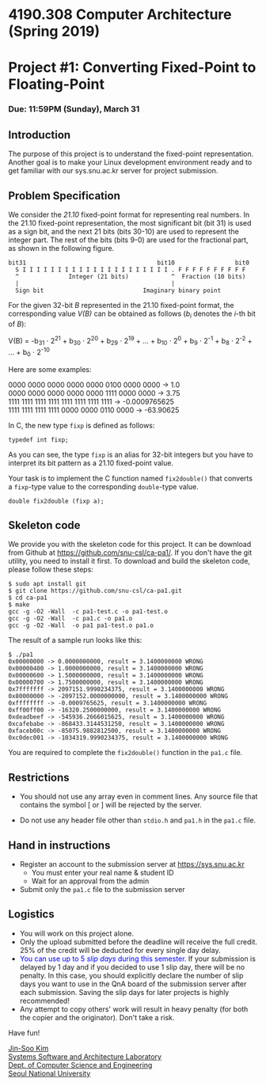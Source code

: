 # 4190.308 Computer Architecture (Spring 2019)
# Project #1: Converting Fixed-Point to Floating-Point
### Due: 11:59PM (Sunday), March 31


## Introduction

The purpose of this project is to understand the fixed-point representation. Another goal is to make your Linux development environment ready and to get familiar with our sys.snu.ac.kr server for project submission.

## Problem Specification

We consider the _21.10_ fixed-point format for representing real numbers. In the 21.10 fixed-point representation, the most significant bit (bit 31) is used as a sign bit, and the next 21 bits (bits 30-10) are used to represent the integer part. The rest of the bits (bits 9-0) are used for the fractional part, as shown in the following figure.

```
bit31                                     bit10                 bit0
  S I I I I I I I I I I I I I I I I I I I I I . F F F F F F F F F F
  ^              Integer (21 bits)            ^  Fraction (10 bits)
  |                                           |
  Sign bit                            Imaginary binary point
```

For the given 32-bit _B_ represented in the 21.10 fixed-point format, the corresponding value _V(B)_ can be obtained as follows (_b<sub>i</sub>_ denotes the _i_-th bit of _B_):

V(B) = -b<sub>31</sub> &sdot; 2<sup>21</sup> +
b<sub>30</sub> &sdot; 2<sup>20</sup> +
b<sub>29</sub> &sdot; 2<sup>19</sup> + &hellip; +
b<sub>10</sub> &sdot; 2<sup>0</sup> +
b<sub>9</sub> &sdot; 2<sup>-1</sup> +
b<sub>8</sub> &sdot; 2<sup>-2</sup> + &hellip; +
b<sub>0</sub> &sdot; 2<sup>-10</sup>

Here are some examples:

0000 0000 0000 0000 0000 0100 0000 0000 -> 1.0  
0000 0000 0000 0000 0000 1111 0000 0000 -> 3.75  
1111 1111 1111 1111 1111 1111 1111 1111 -> -0.0009765625  
1111 1111 1111 1111 0000 0000 0110 0000 -> -63.90625  

In C, the new type `fixp` is defined as follows:

```
typedef int fixp;
```

As you can see, the type `fixp` is an alias for 32-bit integers but you have to interpret its bit pattern as a 21.10 fixed-point value.

Your task is to implement the C function named `fix2double()` that converts a `fixp`-type value to the corresponding `double`-type value.

```
double fix2double (fixp a);
```

## Skeleton code

We provide you with the skeleton code for this project. It can be download from Github at https://github.com/snu-csl/ca-pa1/. If you don't have the git utility, you need to install it first. To download and build the skeleton code, please follow these steps:

```
$ sudo apt install git        
$ git clone https://github.com/snu-csl/ca-pa1.git
$ cd ca-pa1
$ make
gcc -g -O2 -Wall  -c pa1-test.c -o pa1-test.o
gcc -g -O2 -Wall  -c pa1.c -o pa1.o
gcc -g -O2 -Wall  -o pa1 pa1-test.o pa1.o
```

The result of a sample run looks like this:

```
$ ./pa1
0x00000000 -> 0.0000000000, result = 3.1400000000 WRONG
0x00000400 -> 1.0000000000, result = 3.1400000000 WRONG
0x00000600 -> 1.5000000000, result = 3.1400000000 WRONG
0x00000700 -> 1.7500000000, result = 3.1400000000 WRONG
0x7fffffff -> 2097151.9990234375, result = 3.1400000000 WRONG
0x80000000 -> -2097152.0000000000, result = 3.1400000000 WRONG
0xffffffff -> -0.0009765625, result = 3.1400000000 WRONG
0xff00ff00 -> -16320.2500000000, result = 3.1400000000 WRONG
0xdeadbeef -> -545936.2666015625, result = 3.1400000000 WRONG
0xcafebabe -> -868433.3144531250, result = 3.1400000000 WRONG
0xfaceb00c -> -85075.9882812500, result = 3.1400000000 WRONG
0xc0dec001 -> -1034319.9990234375, result = 3.1400000000 WRONG
```

You are required to complete the `fix2double()` function in the `pa1.c` file.


## Restrictions

* You should not use any array even in comment lines. Any source file that contains the symbol [ or ] will be rejected by the server.

* Do not use any header file other than `stdio.h` and `pa1.h` in the `pa1.c` file.

## Hand in instructions

* Register an account to the submission server at https://sys.snu.ac.kr
  * You must enter your real name & student ID
  * Wait for an approval from the admin
* Submit only the `pa1.c` file to the submission server

## Logistics

* You will work on this project alone.
* Only the upload submitted before the deadline will receive the full credit. 25% of the credit will be deducted for every single day delay.
* <span style="color:blue">You can use up to 5 _slip days_ during this semester.</span> If your submission is delayed by 1 day and if you decided to use 1 slip day, there will be no penalty. In this case, you should explicitly declare the number of slip days you want to use in the QnA board of the submission server after each submission. Saving the slip days for later projects is highly recommended!
* Any attempt to copy others' work will result in heavy penalty (for both the copier and the originator). Don't take a risk.

Have fun!

[Jin-Soo Kim](mailto:jinsoo.kim_AT_snu.ac.kr)  
[Systems Software and Architecture Laboratory](http://csl.snu.ac.kr)  
[Dept. of Computer Science and Engineering](http://cse.snu.ac.kr)  
[Seoul National University](http://www.snu.ac.kr)

